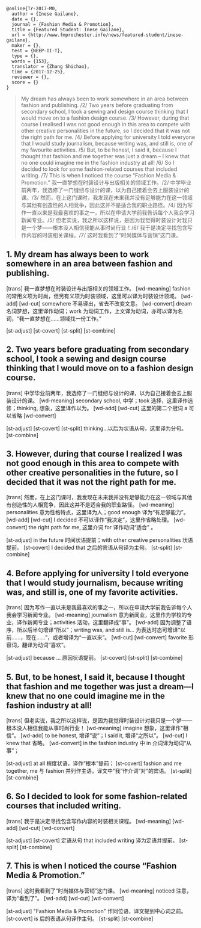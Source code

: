 ```
@online{Tr-2017-M0,
  author = {Inese Gailane},
  date = {},
  journal = {Fashion Media & Promotion},
  title = {Featured Student: Inese Gailane},
  url = {http://www.fmprochester.info/news/featured-student/inese-gailane},
  maker = {},
  test = {NEEP-II-T},
  type = {},
  words = {153},
  translator = {Zhang Shichao},
  time = {2017-12-25},
  reviewer = {},
  score = {}
}
```

>My dream has always been to work somewhere in an area between fashion and publishing. /2/ Two years before graduating from secondary school, I took a sewing and design course thinking that I would move on to a fashion design course. /3/ However, during that course I realised I was not good enough in this area to compete with other creative personalities in the future, so I decided that it was not the right path for me. /4/ Before applying for university I told everyone that I would study journalism, because writing was, and still is, one of my favourite activities. /5/ But, to be honest, I said it, because I thought that fashion and me together was just a dream – I knew that no one could imagine me in the fashion industry at all! /6/ So I decided to look for some fashion-related courses that included writing. /7/ This is when I noticed the course “Fashion Media & Promotion.”
>我一直梦想在时装设计与出版相关的领域工作。/2/ 中学毕业前两年，我选修了一门缝纫与设计的课，以为自己接着会去上服装设计的课。/3/ 然而，在上这门课时，我发现在未来我并没有足够能力在这一领域与其他有创造性的人相竞争，因此这并不是适合我的职业路径。/4/ 因为写作一直以来是我最喜欢的事之一，所以在申请大学前我告诉每个人我会学习新闻专业。/5/ 但老实说，我之所以这样说，是因为我觉得时装设计对我只是一个梦——根本没人相信我能从事时尚行业！/6/ 我于是决定寻找包含写作内容的时装相关课程。/7/ 这时我看到了“时尚媒体与营销”这门课。

## 1. My dream has always been to work somewhere in an area between fashion and publishing.
[trans] 我一直梦想在时装设计与出版相关的领域工作。
[wd-meaning] fashion 的常用义项为时尚，但另有义项为时装领域，这里可以译为时装设计领域。
[wd-add]
[wd-cut] somewhere 不易译出，省去不改变文意。
[wd-convert] dream 名词梦想，这里译作动词；work 为动词工作，上文译为动词，亦可以译为名词，“我一直梦想在……领域找一份工作。”

[st-adjust]
[st-covert]
[st-split]
[st-combine]

## 2. Two years before graduating from secondary school, I took a sewing and design course thinking that I would move on to a fashion design course.
[trans] 中学毕业前两年，我选修了一门缝纫与设计的课，以为自己接着会去上服装设计的课。
[wd-meaning] secondary school, 中学；took 选择，这里译作选修；thinking, 想象，这里译作以为。
[wd-add]
[wd-cut] 这里的第二个冠词 a 可以省略
[wd-convert]

[st-adjust]
[st-covert]
[st-split] thinking...以后为状语从句，这里译为分句。
[st-combine]

## 3. However, during that course I realized I was not good enough in this area to compete with other creative personalities in the future, so I decided that it was not the right path for me.
[trans] 然而，在上这门课时，我发现在未来我并没有足够能力在这一领域与其他有创造性的人相竞争，因此这并不是适合我的职业路径。
[wd-meaning] personalities 意为性格特点，这里译为人；good enough 译为“有足够能力”。
[wd-add]
[wd-cut] I decided 不可以译作“我决定”，这里作省略处理。
[wd-convert] the right path for me, 这里介词 for 译作动词“适合” 。

[st-adjust] in the future 时间状语提前；with other creative personalities 状语提前。
[st-covert] I decided that 之后的宾语从句译为主句。
[st-split]
[st-combine]


## 4. Before applying for university I told everyone that I would study journalism, because writing was, and still is, one of my favorite activities.
[trans] 因为写作一直以来是我最喜欢的事之一，所以在申请大学前我告诉每个人我会学习新闻专业。
[wd-meaning] journalism 意为新闻业，这里作为学校的专业，译作新闻专业；activities 活动，这里翻译成“事”。
[wd-add] 因为调整了语序，所以后半句增译“所以”；writing was, and still is... 为表达时态可增译“以前……，现在……”，或者增译为“一直以来”。
[wd-cut]
[wd-convert] favorite 形容词，翻译为动词“喜欢”。

[st-adjust] because ... 原因状语提前。
[st-covert]
[st-split]
[st-combine]



## 5. But, to be honest, I said it, because I thought that fashion and me together was just a dream—I knew that no one could imagine me in the fashion industry at all!
[trans] 但老实说，我之所以这样说，是因为我觉得时装设计对我只是一个梦——根本没人相信我能从事时尚行业！
[wd-meaning] imagine 想象，这里译作“相信”。
[wd-add] to be honest, 增译“说”；I said it, 增译“之所以”。
[wd-cut] I knew that 省略。
[wd-convert] in the fashion industry 中 in 介词译为动词“从事”；

[st-adjust] at all 程度状语，译作“根本”提前；
[st-covert] fashion and me together, me 与 fashion 并列作主语，译文中“我”作介词“对”的宾语。
[st-split]
[st-combine]

## 6. So I decided to look for some fashion-related courses that included writing.
[trans] 我于是决定寻找包含写作内容的时装相关课程。
[wd-meaning]
[wd-add]
[wd-cut]
[wd-convert]

[st-adjust]
[st-covert] 定语从句 that included writing 译为定语并提前。
[st-split]
[st-combine]

## 7. This is when I noticed the course “Fashion Media & Promotion.”
[trans] 这时我看到了“时尚媒体与营销”这门课。
[wd-meaning] noticed 注意，译为“看到了”。
[wd-add]
[wd-cut]
[wd-convert]

[st-adjust] "Fashion Media & Promotion" 作同位语，译文提到中心词之前。
[st-covert] is 后的表语从句译作主句。
[st-split]
[st-combine]

